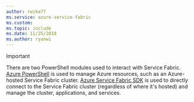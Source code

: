 ```yaml
---
author: rwike77
ms.service: azure-service-fabric
ms.custom:
ms.topic: include
ms.date: 11/25/2018
ms.author: ryanwi
---
```

> [!IMPORTANT]
> There are two PowerShell modules used to interact with Service Fabric. [Azure PowerShell](/powershell/azure/install-azure-powershell) is used to manage Azure resources, such as an Azure-hosted Service Fabric cluster. [Azure Service Fabric SDK](../service-fabric-get-started.md) is used to directly connect to the Service Fabric cluster (regardless of where it's hosted) and manage the cluster, applications, and services. 
